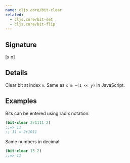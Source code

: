 ```yaml
---
name: cljs.core/bit-clear
related:
  - cljs.core/bit-set
  - cljs.core/bit-flip
---
```


## Signature
[x n]


## Details

Clear bit at index `n`.  Same as `x & ~(1 << y)` in JavaScript.


## Examples

Bits can be entered using radix notation:

```clj
(bit-clear 2r1111 2)
;;=> 11
;; 11 = 2r1011
```

Same numbers in decimal:

```clj
(bit-clear 15 2)
;;=> 11
```